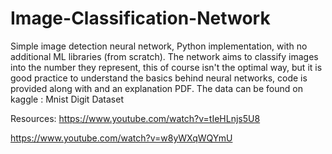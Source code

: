 # Image-Classification-Network
Simple image detection neural network, Python implementation, with no additional ML libraries (from scratch). The network aims to classify images into the number they represent, this of course isn't the optimal way, but it is good practice to understand the basics behind neural networks, code is provided along with and an explanation PDF.
The data can be found on kaggle : Mnist Digit Dataset

Resources:
https://www.youtube.com/watch?v=tIeHLnjs5U8

https://www.youtube.com/watch?v=w8yWXqWQYmU
